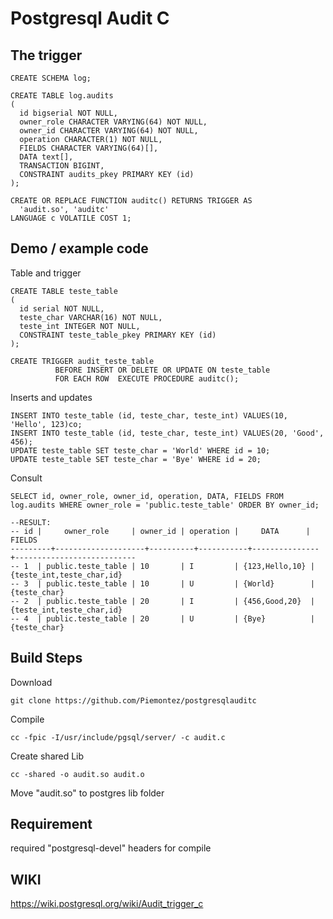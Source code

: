 Postgresql Audit C
================

The trigger
------------

	CREATE SCHEMA log;
 
	CREATE TABLE log.audits
	(
	  id bigserial NOT NULL,
	  owner_role CHARACTER VARYING(64) NOT NULL,
	  owner_id CHARACTER VARYING(64) NOT NULL,
	  operation CHARACTER(1) NOT NULL,
	  FIELDS CHARACTER VARYING(64)[],
	  DATA text[],
	  TRANSACTION BIGINT,
	  CONSTRAINT audits_pkey PRIMARY KEY (id)
	);
 
	CREATE OR REPLACE FUNCTION auditc() RETURNS TRIGGER AS
	  'audit.so', 'auditc'
	LANGUAGE c VOLATILE COST 1;

Demo / example code
------------

Table and trigger

	CREATE TABLE teste_table
	(
	  id serial NOT NULL,
	  teste_char VARCHAR(16) NOT NULL,
	  teste_int INTEGER NOT NULL,
	  CONSTRAINT teste_table_pkey PRIMARY KEY (id)
	);
 
	CREATE TRIGGER audit_teste_table
	          BEFORE INSERT OR DELETE OR UPDATE ON teste_table
	          FOR EACH ROW  EXECUTE PROCEDURE auditc();
 
Inserts and updates
 
	INSERT INTO teste_table (id, teste_char, teste_int) VALUES(10, 'Hello', 123)co;
	INSERT INTO teste_table (id, teste_char, teste_int) VALUES(20, 'Good', 456);
	UPDATE teste_table SET teste_char = 'World' WHERE id = 10;
	UPDATE teste_table SET teste_char = 'Bye' WHERE id = 20;

Consult
	 
	SELECT id, owner_role, owner_id, operation, DATA, FIELDS FROM log.audits WHERE owner_role = 'public.teste_table' ORDER BY owner_id;
 
	--RESULT:
	-- id |     owner_role     | owner_id | operation |     DATA      |          FIELDS           
	---------+--------------------+----------+-----------+---------------+---------------------------
	-- 1  | public.teste_table | 10       | I         | {123,Hello,10} | {teste_int,teste_char,id}
	-- 3  | public.teste_table | 10       | U         | {World}        | {teste_char}
	-- 2  | public.teste_table | 20       | I         | {456,Good,20}  | {teste_int,teste_char,id}
	-- 4  | public.teste_table | 20       | U         | {Bye}          | {teste_char}

Build Steps
------------

Download

	git clone https://github.com/Piemontez/postgresqlauditc


Compile

	cc -fpic -I/usr/include/pgsql/server/ -c audit.c

Create shared Lib

	cc -shared -o audit.so audit.o

Move "audit.so" to postgres lib folder


Requirement
------------

required "postgresql-devel" headers for compile


WIKI
------------
https://wiki.postgresql.org/wiki/Audit_trigger_c
